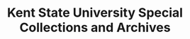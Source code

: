 ---
layout: repo
title: "Kent State University Special Collections and Archives"
id: 547
permalink: repos/547/
---